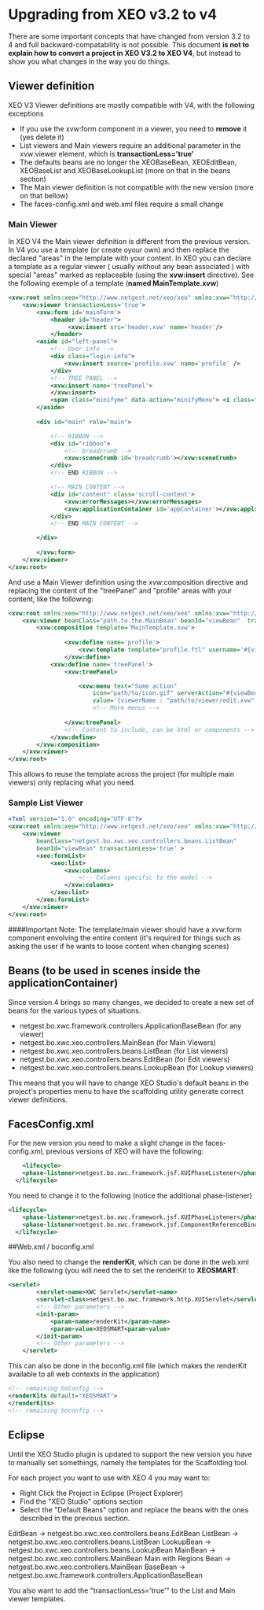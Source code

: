# Upgrading from XEO v3.2 to v4

There are some important concepts that have changed from version 3.2 to 4 and full backward-compatability is not possible. This document **is not to explain how to convert a project in XEO V3.2 to XEO V4**, but instead to show you what changes in the way you do things.

## Viewer definition
XEO V3 Viewer definitions are mostly compatible with V4, with the following exceptions

- If you use the xvw:form component in a viewer, you need to **remove** it (yes delete it)
- List viewers and Main viewers require an additional parameter in the xvw:viewer element, which is **transactionLess='true'**
- The defaults beans are no longer the XEOBaseBean, XEOEditBean, XEOBaseList and XEOBaseLookupList (more on that in the beans section)
- The Main viewer definition is not compatible with the new version (more on that bellow)
- The faces-config.xml and web.xml files require a small change

### Main Viewer

In XEO V4 the Main viewer definition is different from the previous version. In V4 you use a template (or create oyour own) and then replace the declared "areas" in the template with your content. In XEO you can declare a template as a regular viewer ( usually without any bean associated ) with special "areas" marked as replaceable (using the **xvw:insert** directive). See the following exemple of a template (**named MainTemplate.xvw**)

```xml
<xvw:root xmlns:xeo="http://www.netgest.net/xeo/xeo" xmlns:xvw="http://www.netgest.net/xeo/xvw">
    <xvw:viewer transactionLess='true'>
        <xvw:form id='mainForm'>
        	<header id="header">
				 <xvw:insert src='header.xvw' name='header'/>
			</header>
		<aside id="left-panel">
			<!-- User info -->
			<div class="login-info">
				<xvw:insert source='profile.xvw' name='profile' />
			</div>
            <!-- TREE PANEL -->
			<xvw:insert name='treePanel'>
			</xvw:insert>	
			<span class="minifyme" data-action="minifyMenu"> <i class="fa fa-arrow-circle-left hit"></i> </span>
		</aside>
		
		<div id="main" role="main">

			<!-- RIBBON -->
			<div id="ribbon">
				<!-- breadcrumb -->
				<xvw:sceneCrumb id='breadcrumb'></xvw:sceneCrumb>
			</div>
			<!-- END RIBBON -->

			<!-- MAIN CONTENT -->
			<div id="content" class='scroll-content'>
				<xvw:errorMessages></xvw:errorMessages>
				<xvw:applicationContainer id='appContainer'></xvw:applicationContainer> 
			</div>
			<!-- END MAIN CONTENT -->

		</div>
		
		</xvw:form>
    </xvw:viewer>
</xvw:root>

```
And use a Main Viewer definition using the xvw:composition directive and replacing the content of the "treePanel" and "profile" areas with your content, like the following:

```xml
<xvw:root xmlns:xeo="http://www.netgest.net/xeo/xeo" xmlns:xvw="http://www.netgest.net/xeo/xvw">
	<xvw:viewer beanClass="path.to.the.MainBean" beanId="viewBean"	transactionLess='true'>
		<xvw:composition template='MainTemplate.xvw'>
        
				<xvw:define name='profile'>
					<xvw:template template="profile.ftl" username='#{viewBean.loggedUser}' profiles='#{viewBean.profiles}'></xvw:template>
				</xvw:define>
			<xvw:define name='treePanel'>
				<xvw:treePanel>

					<xvw:menu text="Some action" 
						icon="path/to/icon.gif" serverAction="#{viewBean.createObject}"
						value='{viewerName : "path/to/viewer/edit.xvw" , objectName : "SOME_OBJECT"}'></xvw:menu>
                        <!-- More menus -->
                        
				</xvw:treePanel>
				<!-- Content to include, can be html or components -->
			</xvw:define>
		</xvw:composition>
	</xvw:viewer>
</xvw:root>

```
This allows to reuse the template across the project (for multiple main viewers) only replacing what you need.

### Sample List Viewer

```xml
<?xml version="1.0" encoding="UTF-8"?>
<xvw:root xmlns:xeo="http://www.netgest.net/xeo/xeo" xmlns:xvw="http://www.netgest.net/xeo/xvw">
    <xvw:viewer
        beanClass="netgest.bo.xwc.xeo.controllers.beans.ListBean"
        beanId="viewBean" transactionLess='true' >
        <xeo:formList>
            <xeo:list>
                <xvw:columns>
                    <!-- Columns specific to the model -->
                </xvw:columns>
            </xeo:list>
        </xeo:formList>
    </xvw:viewer>
</xvw:root>

```

####Important Note:
The template/main viewer should have a xvw:form component envolving the entire content (it's required for things such as asking the user if he wants to loose content when changing scenes)

## Beans (to be used in scenes inside the applicationContainer)

Since version 4
brings so many changes, we decided to create a new set of beans for the various types of situations.

- netgest.bo.xwc.framework.controllers.ApplicationBaseBean (for any viewer)
- netgest.bo.xwc.xeo.controllers.MainBean (for Main Viewers)
- netgest.bo.xwc.xeo.controllers.beans.ListBean (for List viewers)
- netgest.bo.xwc.xeo.controllers.beans.EditBean (for Edit viewers)
- netgest.bo.xwc.xeo.controllers.beans.LookupBean (for Lookup viewers)

This means that you will have to change XEO Studio's default beans in the project's properties menu to have the scaffolding utility generate correct viewer definitions.

## FacesConfig.xml

For the new version you need to make a slight change in the faces-config.xml, previous versions of XEO will have the following:

```xml
	<lifecycle>
    <phase-listener>netgest.bo.xwc.framework.jsf.XUIPhaseListener</phase-listener>
  </lifecycle>
```

You need to change it to the following (notice the additional phase-listener)

```xml
<lifecycle>
    <phase-listener>netgest.bo.xwc.framework.jsf.XUIPhaseListener</phase-listener>
    <phase-listener>netgest.bo.xwc.framework.jsf.ComponentReferenceBindingPhaseListener</phase-listener>
  </lifecycle>

```
##Web.xml / boconfig.xml

You also need to change the **renderKit**, which can be done in the web.xml like the following (you will need the to set the renderKit to **XEOSMART**:

```xml
<servlet>
		<servlet-name>XWC Servlet</servlet-name>
		<servlet-class>netgest.bo.xwc.framework.http.XUIServlet</servlet-class>
		<!-- Other parameters -->
		<init-param>
			<param-name>renderKit</param-name>
			<param-value>XEOSMART<param-value>
		</init-param>
		<!-- Other parameters -->
	</servlet>

```

This can also be done in the boconfig.xml file (which makes the renderKit available to all web contexts in the application)

```xml
<!-- remaining boConfig -->
<renderKits default="XEOSMART">
</renderKits>
<!-- remaining boconfig -->
```

## Eclipse

Until the XEO Studio plugin is updated to support the new version you have to manually set somethings, namely the templates for the Scaffolding tool.

For each project you want to use with XEO 4 you may want to:
- Right Click the Project in Eclipse (Project Explorer)
- Find the "XEO Studio" options section
- Select the "Default Beans" option and replace the beans with the ones described in the previous section.

EditBean     -> netgest.bo.xwc.xeo.controllers.beans.EditBean
ListBean     -> netgest.bo.xwc.xeo.controllers.beans.ListBean
LookupBean   -> netgest.bo.xwc.xeo.controllers.beans.LookupBean
MainBean     -> netgest.bo.xwc.xeo.controllers.MainBean
Main with Regions Bean -> netgest.bo.xwc.xeo.controllers.MainBean
BaseBean     -> netgest.bo.xwc.framework.controllers.ApplicationBaseBean

You also want to add the "transactionLess='true'" to the List and Main viewer templates.
